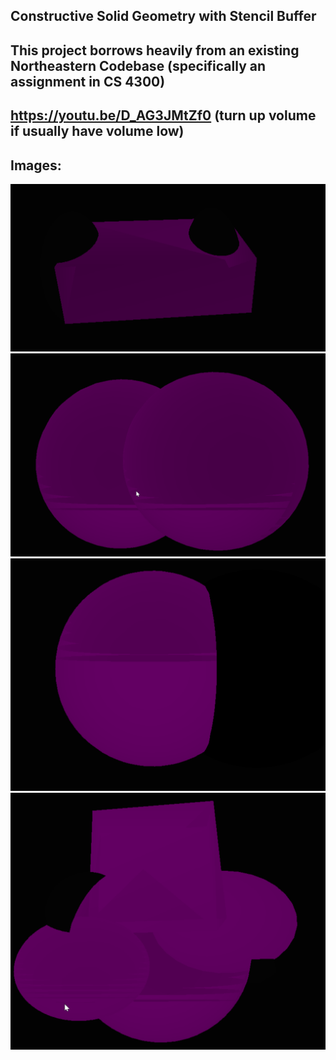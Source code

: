 ## Constructive Solid Geometry with Stencil Buffer
## This project borrows heavily from an existing Northeastern Codebase (specifically an assignment in CS 4300)

## https://youtu.be/D_AG3JMtZf0 (turn up volume if usually have volume low)

## Images:
<img src="./media/Photo_1.png">
<img src="./media/Photo_2.png">
<img src="./media/Photo_3.png">
<img src="./media/Photo_4.png">
